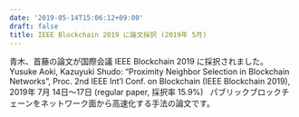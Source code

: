 ```yaml
---
date: '2019-05-14T15:06:12+09:00'
draft: false
title: IEEE Blockchain 2019 に論文採択 (2019年 5月)
---
```


青木、首藤の論文が国際会議 IEEE Blockchain 2019 に採択されました。   Yusuke Aoki, Kazuyuki Shudo: “Proximity Neighbor Selection in Blockchain Networks”, Proc. 2nd IEEE Int’l Conf. on Blockchain (IEEE Blockchain 2019), 2019年 7月 14日〜17日 (regular paper, 採択率 15.9%)   パブリックブロックチェーンをネットワーク面から高速化する手法の論文です。